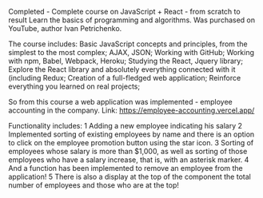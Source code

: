 Completed - Complete course on JavaScript + React - from scratch to result
Learn the basics of programming and algorithms. Was purchased on YouTube, author Ivan Petrichenko.

The course includes:
Basic JavaScript concepts and principles, from the simplest to the most complex;
AJAX, JSON;
Working with GitHub;
Working with npm, Babel, Webpack, Heroku;
Studying the React, Jquery library;
Explore the React library and absolutely everything connected with it (including Redux;
Creation of a full-fledged web application;
Reinforce everything you learned on real projects;

So from this course a web application was implemented - employee accounting in the company.
Link: https://employee-accounting.vercel.app/

Functionality includes:
1 Adding a new employee indicating his salary
2 Implemented sorting of existing employees by name
and there is an option to click on the employee promotion button using the star icon.
3 Sorting of employees whose salary is more than $1,000, as well as sorting of those employees who have a salary increase, that is, with an asterisk marker.
4 And a function has been implemented to remove an employee from the application!
5 There is also a display at the top of the component the total number of employees and those who are at the top!
